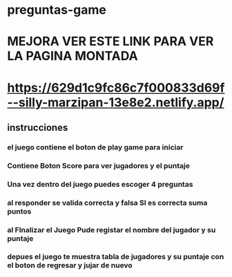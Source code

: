 # preguntas-game
# MEJORA VER ESTE LINK PARA VER LA PAGINA MONTADA
# https://629d1c9fc86c7f000833d69f--silly-marzipan-13e8e2.netlify.app/

## instrucciones

### el juego contiene el boton de play game para iniciar
### Contiene Boton Score para ver jugadores y el puntaje
### Una vez dentro del juego puedes escoger 4 preguntas
### al responder se valida correcta y falsa SI es correcta suma puntos
### al FInalizar el Juego Pude registar el nombre del jugador y su puntaje
### depues el juego te muestra tabla de jugadores y su puntaje con el boton de regresar y jujar de nuevo
